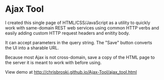 Ajax Tool
=========

I created this single page of HTML/CSS/JavaScript as a utility to quickly work with same-domain REST web services using common HTTP verbs and easily adding custom HTTP request headers and enitity body.

It can accept parameters in the query string. The "Save" button converts the UI into a sharable URL.

Because most Ajax is not cross-domain, save a copy of the HTML page to the server it is meant to work with before using.

View demo at http://chrisbroski.github.io/Ajax-Tool/ajax_tool.html
